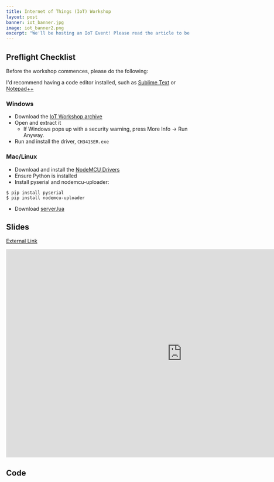 ```yaml
---
title: Internet of Things (IoT) Workshop
layout: post
banner: iot_banner.jpg
image: iot_banner2.png
excerpt: "We'll be hosting an IoT Event! Please read the article to be ready for it."
---
```


## Preflight Checklist

Before the workshop commences, please do the following:

I'd recommend having a code editor installed, such as [Sublime Text](https://www.sublimetext.com) or [Notepad++](https://notepad-plus-plus.org/download/)

### Windows
- Download the [IoT Workshop archive](/assets/dl/iot_workshop.exe)
- Open and extract it
  - If Windows pops up with a security warning, press More Info -> Run Anyway.
- Run and install the driver, `CH341SER.exe`

### Mac/Linux
- Download and install the [NodeMCU Drivers](https://github.com/nodemcu/nodemcu-devkit/tree/master/Drivers)
- Ensure Python is installed
- Install pyserial and nodemcu-uploader:

```
$ pip install pyserial
$ pip install nodemcu-uploader
```

- Download [server.lua](https://gist.github.com/MooseV2/52776ce6f324069a781835c07140f3d4)


## Slides
[External Link](https://docs.google.com/presentation/d/e/2PACX-1vSZ8i5CAYOfvDCN3zfsv9Dmt7avhef-o_oM_B3uooGKADRXIBa4IuwIexlGt6X4IqNhOFzNKCOBN2YZ/pub?start=false&loop=false&delayms=3000)

<iframe src="https://docs.google.com/presentation/d/e/2PACX-1vSZ8i5CAYOfvDCN3zfsv9Dmt7avhef-o_oM_B3uooGKADRXIBa4IuwIexlGt6X4IqNhOFzNKCOBN2YZ/embed?start=false&loop=false&delayms=3000" frameborder="0" width="960" height="569" allowfullscreen="true" mozallowfullscreen="true" webkitallowfullscreen="true"></iframe>


## Code

<script src="https://gist.github.com/MooseV2/488d61d49835fac70506ffcb99e2d939.js"></script>
